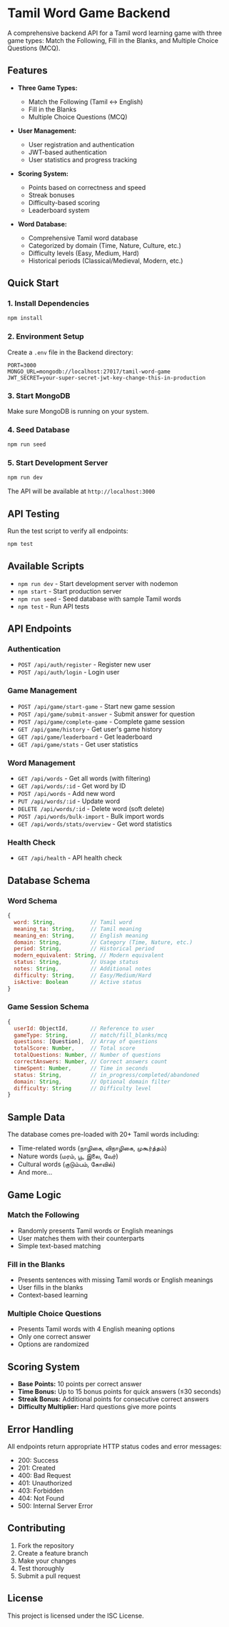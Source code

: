 # Tamil Word Game Backend

A comprehensive backend API for a Tamil word learning game with three game types: Match the Following, Fill in the Blanks, and Multiple Choice Questions (MCQ).

## Features

- **Three Game Types:**
  - Match the Following (Tamil ↔ English)
  - Fill in the Blanks
  - Multiple Choice Questions (MCQ)

- **User Management:**
  - User registration and authentication
  - JWT-based authentication
  - User statistics and progress tracking

- **Scoring System:**
  - Points based on correctness and speed
  - Streak bonuses
  - Difficulty-based scoring
  - Leaderboard system

- **Word Database:**
  - Comprehensive Tamil word database
  - Categorized by domain (Time, Nature, Culture, etc.)
  - Difficulty levels (Easy, Medium, Hard)
  - Historical periods (Classical/Medieval, Modern, etc.)

## Quick Start

### 1. Install Dependencies
```bash
npm install
```

### 2. Environment Setup
Create a `.env` file in the Backend directory:
```env
PORT=3000
MONGO_URL=mongodb://localhost:27017/tamil-word-game
JWT_SECRET=your-super-secret-jwt-key-change-this-in-production
```

### 3. Start MongoDB
Make sure MongoDB is running on your system.

### 4. Seed Database
```bash
npm run seed
```

### 5. Start Development Server
```bash
npm run dev
```

The API will be available at `http://localhost:3000`

## API Testing

Run the test script to verify all endpoints:
```bash
npm test
```

## Available Scripts

- `npm run dev` - Start development server with nodemon
- `npm start` - Start production server
- `npm run seed` - Seed database with sample Tamil words
- `npm test` - Run API tests

## API Endpoints

### Authentication
- `POST /api/auth/register` - Register new user
- `POST /api/auth/login` - Login user

### Game Management
- `POST /api/game/start-game` - Start new game session
- `POST /api/game/submit-answer` - Submit answer for question
- `POST /api/game/complete-game` - Complete game session
- `GET /api/game/history` - Get user's game history
- `GET /api/game/leaderboard` - Get leaderboard
- `GET /api/game/stats` - Get user statistics

### Word Management
- `GET /api/words` - Get all words (with filtering)
- `GET /api/words/:id` - Get word by ID
- `POST /api/words` - Add new word
- `PUT /api/words/:id` - Update word
- `DELETE /api/words/:id` - Delete word (soft delete)
- `POST /api/words/bulk-import` - Bulk import words
- `GET /api/words/stats/overview` - Get word statistics

### Health Check
- `GET /api/health` - API health check

## Database Schema

### Word Schema
```javascript
{
  word: String,           // Tamil word
  meaning_ta: String,     // Tamil meaning
  meaning_en: String,     // English meaning
  domain: String,         // Category (Time, Nature, etc.)
  period: String,         // Historical period
  modern_equivalent: String, // Modern equivalent
  status: String,         // Usage status
  notes: String,          // Additional notes
  difficulty: String,     // Easy/Medium/Hard
  isActive: Boolean       // Active status
}
```

### Game Session Schema
```javascript
{
  userId: ObjectId,       // Reference to user
  gameType: String,       // match/fill_blanks/mcq
  questions: [Question],  // Array of questions
  totalScore: Number,     // Total score
  totalQuestions: Number, // Number of questions
  correctAnswers: Number, // Correct answers count
  timeSpent: Number,      // Time in seconds
  status: String,         // in_progress/completed/abandoned
  domain: String,         // Optional domain filter
  difficulty: String      // Difficulty level
}
```

## Sample Data

The database comes pre-loaded with 20+ Tamil words including:
- Time-related words (நாழிகை, விநாழிகை, முகூர்த்தம்)
- Nature words (மரம், பூ, இலை, வேர்)
- Cultural words (குடும்பம், கோவில்)
- And more...

## Game Logic

### Match the Following
- Randomly presents Tamil words or English meanings
- User matches them with their counterparts
- Simple text-based matching

### Fill in the Blanks
- Presents sentences with missing Tamil words or English meanings
- User fills in the blanks
- Context-based learning

### Multiple Choice Questions
- Presents Tamil words with 4 English meaning options
- Only one correct answer
- Options are randomized

## Scoring System

- **Base Points:** 10 points per correct answer
- **Time Bonus:** Up to 15 bonus points for quick answers (≤30 seconds)
- **Streak Bonus:** Additional points for consecutive correct answers
- **Difficulty Multiplier:** Hard questions give more points

## Error Handling

All endpoints return appropriate HTTP status codes and error messages:
- 200: Success
- 201: Created
- 400: Bad Request
- 401: Unauthorized
- 403: Forbidden
- 404: Not Found
- 500: Internal Server Error

## Contributing

1. Fork the repository
2. Create a feature branch
3. Make your changes
4. Test thoroughly
5. Submit a pull request

## License

This project is licensed under the ISC License.

